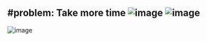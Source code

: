 #problem:
  Take more time
![image](https://user-images.githubusercontent.com/57319180/206824442-82c4475d-cdd3-4cd4-9fee-23c95c746d5d.png)
![image](https://user-images.githubusercontent.com/57319180/206824455-2986a6ce-3d5b-438c-98d6-9241d39e8fca.png)
--------------------------------------------------
![image](https://user-images.githubusercontent.com/57319180/206824476-f79daa9c-fa4a-4f57-a30d-59e3d724dfbf.png)
